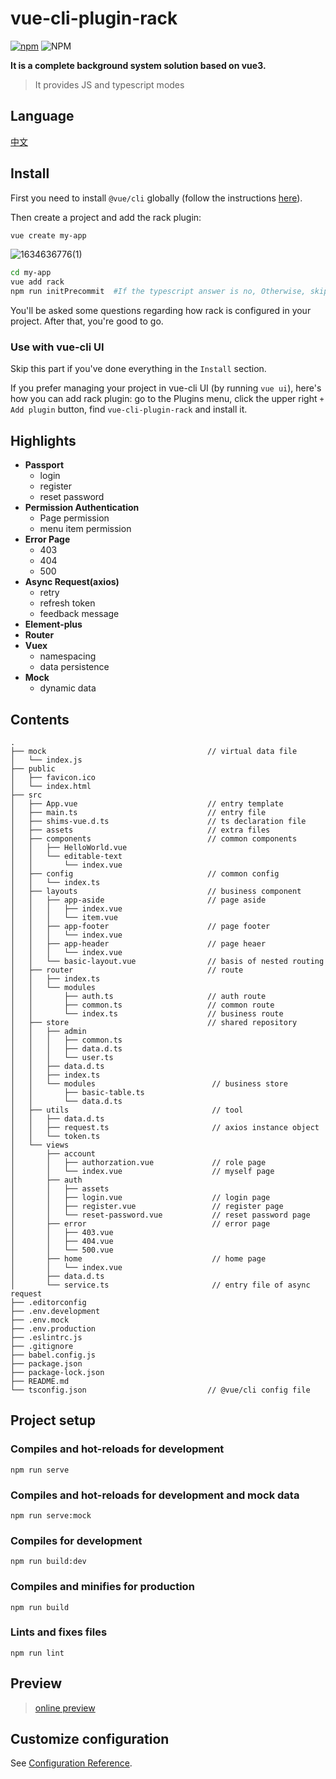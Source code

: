 # vue-cli-plugin-rack
[![npm](https://img.shields.io/npm/dm/vue-cli-plugin-rack.svg)](https://github.com/guoweiTang/vue-cli-plugin-rack)
![NPM](https://img.shields.io/npm/l/vue-cli-plugin-rack)

**It is a complete background system solution based on vue3.**
> It provides JS and typescript modes
## Language
[中文](https://github.com/guoweiTang/vue-cli-plugin-rack/blob/master/README.zh.md)
## Install
First you need to install `@vue/cli` globally (follow the instructions [here](https://cli.vuejs.org/)).

Then create a project and add the rack plugin:
```bash
vue create my-app
```
![1634636776(1)](https://user-images.githubusercontent.com/8178166/137888838-9e760516-103c-45bf-85b5-92ba2be3d6cf.jpg)
```bash
cd my-app
vue add rack
npm run initPrecommit  #If the typescript answer is no, Otherwise, skip this step
```
You'll be asked some questions regarding how rack is configured in your project. After that, you're good to go.
### Use with vue-cli UI
Skip this part if you've done everything in the `Install` section.

If you prefer managing your project in vue-cli UI (by running `vue ui`), here's how you can add rack plugin: go to the Plugins menu, click the upper right `+ Add plugin` button, find `vue-cli-plugin-rack` and install it.
## Highlights
- **Passport**
  - login
  - register
  - reset password
- **Permission Authentication**
  - Page permission
  - menu item permission
- **Error Page**
  - 403
  - 404
  - 500
- **Async Request(axios)**
  - retry
  - refresh token 
  - feedback message
- **Element-plus**
- **Router**
- **Vuex**
  - namespacing
  - data persistence
- **Mock**
  - dynamic data
## Contents
```
.
├── mock                                    // virtual data file
│   └── index.js
├── public                                  
│   ├── favicon.ico
│   └── index.html
├── src
│   ├── App.vue                             // entry template
│   ├── main.ts                             // entry file
│   ├── shims-vue.d.ts                      // ts declaration file
│   ├── assets                              // extra files
│   ├── components                          // common components
│   │   ├── HelloWorld.vue
│   │   └── editable-text
│   │       └── index.vue
│   ├── config                              // common config
│   │   └── index.ts
│   ├── layouts                             // business component
│   │   ├── app-aside                       // page aside
│   │   │   ├── index.vue
│   │   │   └── item.vue
│   │   ├── app-footer                      // page footer
│   │   │   └── index.vue
│   │   ├── app-header                      // page heaer
│   │   │   └── index.vue
│   │   └── basic-layout.vue                // basis of nested routing
│   ├── router                              // route
│   │   ├── index.ts
│   │   └── modules
│   │       ├── auth.ts                     // auth route
│   │       ├── common.ts                   // common route
│   │       └── index.ts                    // business route
│   ├── store                               // shared repository
│   │   ├── admin
│   │   │   ├── common.ts
│   │   │   ├── data.d.ts
│   │   │   └── user.ts
│   │   ├── data.d.ts
│   │   ├── index.ts
│   │   └── modules                          // business store
│   │       ├── basic-table.ts
│   │       └── data.d.ts
│   ├── utils                                // tool
│   │   ├── data.d.ts
│   │   ├── request.ts                       // axios instance object
│   │   └── token.ts
│   └── views
│       ├── account                          
│       │   ├── authorzation.vue             // role page
│       │   └── index.vue                    // myself page
│       ├── auth                              
│       │   ├── assets
│       │   ├── login.vue                    // login page
│       │   ├── register.vue                 // register page
│       │   └── reset-password.vue           // reset password page
│       ├── error                            // error page
│       │   ├── 403.vue
│       │   ├── 404.vue
│       │   └── 500.vue
│       ├── home                             // home page
│       │   └── index.vue
│       ├── data.d.ts
│       └── service.ts                       // entry file of async request
├── .editorconfig
├── .env.development
├── .env.mock
├── .env.production
├── .eslintrc.js
├── .gitignore
├── babel.config.js
├── package.json
├── package-lock.json
├── README.md
└── tsconfig.json                           // @vue/cli config file
```
## Project setup
### Compiles and hot-reloads for development
```
npm run serve
```
### Compiles and hot-reloads for development and mock data
```
npm run serve:mock
```
### Compiles for development
```
npm run build:dev
```
### Compiles and minifies for production
```
npm run build
```
### Lints and fixes files
```
npm run lint
```
## Preview
> [online preview](https://guoweitang.net/)
## Customize configuration
See [Configuration Reference](https://cli.vuejs.org/config/).
